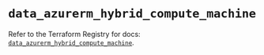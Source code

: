 # `data_azurerm_hybrid_compute_machine`

Refer to the Terraform Registry for docs: [`data_azurerm_hybrid_compute_machine`](https://registry.terraform.io/providers/hashicorp/azurerm/3.116.0/docs/data-sources/hybrid_compute_machine).
